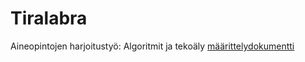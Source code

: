 # Tiralabra
Aineopintojen harjoitustyö: Algoritmit ja tekoäly
[määrittelydokumentti](maarittely.md)
